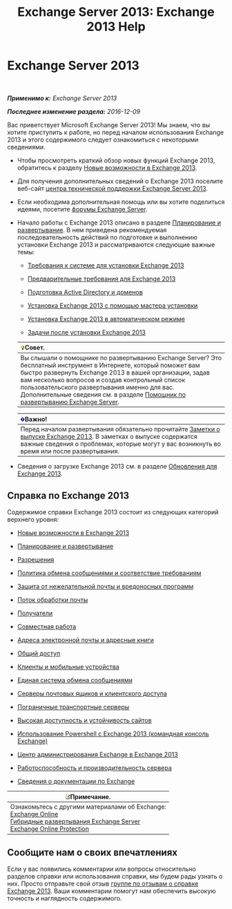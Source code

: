 ﻿---
title: 'Exchange Server 2013: Exchange 2013 Help'
TOCTitle: '@NoTitle'
ms:assetid: cb24ddb7-0659-4d9d-9057-52843f861ba8
ms:mtpsurl: https://technet.microsoft.com/ru-ru/library/Bb124558(v=EXCHG.150)
ms:contentKeyID: 50489236
ms.date: 04/30/2018
mtps_version: v=EXCHG.150
ms.translationtype: HT
---

# Exchange Server 2013

 

_**Применимо к:** Exchange Server 2013_

_**Последнее изменение раздела:** 2016-12-09_

Вас приветствует Microsoft Exchange Server 2013\! Мы знаем, что вы хотите приступить к работе, но перед началом использования Exchange 2013 и этого содержимого следует ознакомиться с некоторыми сведениями.

  - Чтобы просмотреть краткий обзор новых функций Exchange 2013, обратитесь к разделу [Новые возможности в Exchange 2013](what-s-new-in-exchange-2013-exchange-2013-help.md).

  - Для получения дополнительных сведений о Exchange 2013 поселите веб-сайт [центра технической поддержки Exchange Server 2013](https://go.microsoft.com/fwlink/?linkid=266622).

  - Если необходима дополнительная помощь или вы хотите поделиться идеями, посетите [форумы Exchange Server](https://go.microsoft.com/fwlink/p/?linkid=60612).

  - Начало работы с Exchange 2013 описано в разделе [Планирование и развертывание](planning-and-deployment-for-exchange-2013-installation-instructions.md). В нем приведена рекомендуемая последовательность действий по подготовке и выполнению установки Exchange 2013 и рассматриваются следующие важные темы:
    
      - [Требования к системе для установки Exchange 2013](exchange-2013-system-requirements-exchange-2013-help.md)
    
      - [Предварительные требования для Exchange 2013](exchange-2013-prerequisites-exchange-2013-help.md)
    
      - [Подготовка Active Directory и доменов](prepare-active-directory-and-domains-exchange-2013-help.md)
    
      - [Установка Exchange 2013 с помощью мастера установки](install-exchange-2013-using-the-setup-wizard-exchange-2013-help.md)
    
      - [Установка Exchange 2013 в автоматическом режиме](install-exchange-2013-using-unattended-mode-exchange-2013-help.md)
    
      - [Задачи после установки Exchange 2013](exchange-2013-post-installation-tasks-exchange-2013-help.md)
    
    <table>
    <thead>
    <tr class="header">
    <th><img src="images/Bb124558.tip(EXCHG.150).gif" title="Совет" alt="Совет" />Совет.</th>
    </tr>
    </thead>
    <tbody>
    <tr class="odd">
    <td>Вы слышали о помощнике по развертыванию Exchange Server? Это бесплатный инструмент в Интернете, который поможет вам быстро развернуть Exchange 2013 в вашей организации, задав вам несколько вопросов и создав контрольный список пользовательского развертывания именно для вас. Дополнительные сведения см. в разделе <a href="exchange-server-deployment-assistant-exchange-2013-help.md">Помощник по развертыванию Exchange Server</a>.</td>
    </tr>
    </tbody>
    </table>
    
    <table>
    <thead>
    <tr class="header">
    <th><img src="images/Dd876857.important(EXCHG.150).gif" title="Важно" alt="Важно" />Важно!</th>
    </tr>
    </thead>
    <tbody>
    <tr class="odd">
    <td>Перед началом развертывания обязательно прочитайте <a href="release-notes-for-exchange-2013-exchange-2013-help.md">Заметки о выпуске Exchange 2013</a>. В заметках о выпуске содержатся важные сведения о проблемах, которые могут у вас возникнуть во время или после развертывания.</td>
    </tr>
    </tbody>
    </table>


  - Сведения о загрузке Exchange 2013 см. в разделе [Обновления для Exchange 2013](updates-for-exchange-2013-exchange-2013-help.md).

## Справка по Exchange 2013

Содержимое справки Exchange 2013 состоит из следующих категорий верхнего уровня:

  - [Новые возможности в Exchange 2013](what-s-new-in-exchange-2013-exchange-2013-help.md)

  - [Планирование и развертывание](planning-and-deployment-for-exchange-2013-installation-instructions.md)

  - [Разрешения](permissions-exchange-2013-help.md)

  - [Политика обмена сообщениями и соответствие требованиям](messaging-policy-and-compliance-exchange-2013-help.md)

  - [Защита от нежелательной почты и вредоносных программ](anti-spam-and-anti-malware-protection-exchange-2013-help.md)

  - [Поток обработки почты](mail-flow-exchange-2013-help.md)

  - [Получатели](recipients-exchange-2013-help.md)

  - [Совместная работа](collaboration-exchange-2013-help.md)

  - [Адреса электронной почты и адресные книги](email-addresses-and-address-books-exchange-2013-help.md)

  - [Общий доступ](sharing-exchange-2013-help.md)

  - [Клиенты и мобильные устройства](clients-and-mobile-exchange-2013-help.md)

  - [Единая система обмена сообщениями](unified-messaging-exchange-2013-help.md)

  - [Серверы почтовых ящиков и клиентского доступа](mailbox-and-client-access-servers-exchange-2013-help.md)

  - [Пограничные транспортные серверы](edge-transport-servers-exchange-2013-help.md)

  - [Высокая доступность и устойчивость сайтов](high-availability-and-site-resilience-exchange-2013-help.md)

  - [Использование Powershell с Exchange 2013 (командная консоль Exchange)](https://technet.microsoft.com/ru-ru/library/bb123778\(v=exchg.150\))

  - [Центр администрирования Exchange в Exchange 2013](exchange-admin-center-in-exchange-2013-exchange-2013-help.md)

  - [Работоспособность и производительность сервера](server-health-and-performance-exchange-2013-help.md)

  - [Сведения о документации по Exchange](about-exchange-documentation-exchange-2013-help.md)

<table>
<thead>
<tr class="header">
<th><img src="images/JJ126620.note(EXCHG.150).gif" title="Примечание" alt="Примечание" />Примечание.</th>
</tr>
</thead>
<tbody>
<tr class="odd">
<td>Ознакомьтесь с другими материалами об Exchange:<br />
<a href="https://technet.microsoft.com/ru-ru/library/jj200580(v=exchg.150)">Exchange Online</a><br />
<a href="https://technet.microsoft.com/ru-ru/library/jj200581(v=exchg.150)">Гибридные развертывания Exchange Server</a><br />
<a href="https://technet.microsoft.com/ru-ru/library/jj723137(v=exchg.150)">Exchange Online Protection</a></td>
</tr>
</tbody>
</table>


## Сообщите нам о своих впечатлениях

Если у вас появились комментарии или вопросы относительно разделов справки или использования справки, мы будем рады узнать о них. Просто отправьте свой отзыв [группе по отзывам о справке Exchange 2013](mailto:ex2013helpfeedback@microsoft.com). Ваши комментарии помогут нам обеспечить высокую точность и наглядность содержимого.

